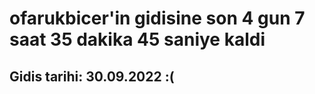 # ofarukbicer'in gidisine son 4 gun 7 saat 35 dakika 45 saniye kaldi

## Gidis tarihi: 30.09.2022 :(